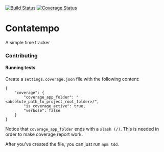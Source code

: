 [![Build Status](https://travis-ci.org/fmilani/contatempo.svg?branch=master)](https://travis-ci.org/fmilani/contatempo)
[![Coverage Status](https://coveralls.io/repos/github/fmilani/contatempo/badge.svg)](https://coveralls.io/github/fmilani/contatempo)
# Contatempo

A simple time tracker
### Contributing

#### Running tests

Create a `settings.coverage.json` file with the following content:

```
{
    "coverage": {
        "coverage_app_folder": "<absolute_path_to_project_root_folder>/",
        "is_coverage_active": true,
        "verbose": false
    }
}
```

Notice that `coverage_app_folder` ends with a `slash (/)`. This is needed in order to make coverage report work.

After you've created the file, you can just run `npm tdd`.
